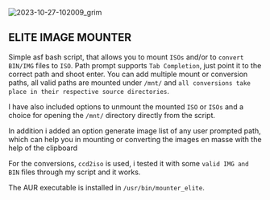 ![2023-10-27-102009_grim](https://github.com/siyia2/mounter_elite/assets/46220960/b6f17616-8489-4694-9ec7-274a3664c40b)



## ELITE IMAGE MOUNTER

Simple asf bash script, that allows you to mount `ISOs` and/or to `convert` `BIN/IMG` files to `ISO`. Path prompt supports `Tab Completion`, just point it to the correct path and shoot enter.
You can add multiple mount or conversion paths, all valid paths are mounted under `/mnt/` and `all conversions take place in their respective source directories`.

I have also included options to unmount the mounted `ISO` or `ISOs` and a choice for opening the `/mnt/` directory directly from the script.

In addition i added an option generate image list of any user prompted path, which can help you in mounting or converting the images en masse with the help of the clipboard

For the conversions, `ccd2iso` is used, i tested it with some `valid IMG and BIN` files through my script and it works.

The AUR executable is installed in `/usr/bin/mounter_elite`.
